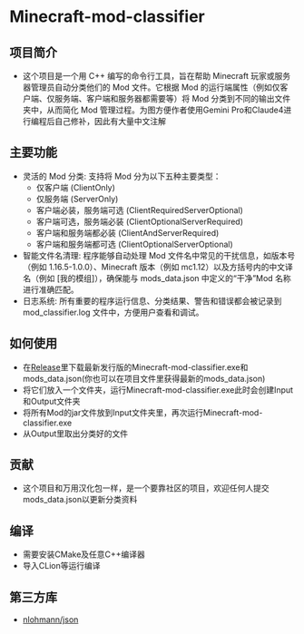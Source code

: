 # Minecraft-mod-classifier

## 项目简介
- 这个项目是一个用 C++ 编写的命令行工具，旨在帮助 Minecraft 玩家或服务器管理员自动分类他们的 Mod 文件。它根据 Mod 的运行端属性（例如仅客户端、仅服务端、客户端和服务器都需要等）将 Mod 分类到不同的输出文件夹中，从而简化 Mod 管理过程。为图方便作者使用Gemini Pro和Claude4进行编程后自己修补，因此有大量中文注解

## 主要功能
- 灵活的 Mod 分类: 支持将 Mod 分为以下五种主要类型：
    - 仅客户端 (ClientOnly)
    - 仅服务端 (ServerOnly)
    - 客户端必装，服务端可选 (ClientRequiredServerOptional)
    - 客户端可选，服务端必装 (ClientOptionalServerRequired)
    - 客户端和服务端都必装 (ClientAndServerRequired)
    - 客户端和服务端都可选 (ClientOptionalServerOptional)
- 智能文件名清理: 程序能够自动处理 Mod 文件名中常见的干扰信息，如版本号（例如 1.16.5-1.0.0）、Minecraft 版本（例如 mc1.12）以及方括号内的中文译名（例如 [我的模组]），确保能与 mods_data.json 中定义的“干净”Mod 名称进行准确匹配。
- 日志系统: 所有重要的程序运行信息、分类结果、警告和错误都会被记录到 mod_classifier.log 文件中，方便用户查看和调试。

## 如何使用
- 在[Release](https://github.com/DHJComical/Minecraft-mod-classifier/releases)里下载最新发行版的Minecraft-mod-classifier.exe和mods_data.json(你也可以在项目文件里获得最新的mods_data.json)
- 将它们放入一个文件夹，运行Minecraft-mod-classifier.exe此时会创建Input和Output文件夹
- 将所有Mod的jar文件放到Input文件夹里，再次运行Minecraft-mod-classifier.exe
- 从Output里取出分类好的文件

## 贡献
- 这个项目和万用汉化包一样，是一个要靠社区的项目，欢迎任何人提交mods_data.json以更新分类资料

## 编译
- 需要安装CMake及任意C++编译器
- 导入CLion等运行编译

## 第三方库
- [nlohmann/json](https://github.com/nlohmann/json)
